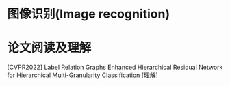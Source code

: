 
# 图像识别(Image recognition)

# 论文阅读及理解
[CVPR2022] Label Relation Graphs Enhanced Hierarchical Residual Network for Hierarchical Multi-Granularity Classification
 [[理解]](./CVPR2022_Label_Relation_Graphs/CVPR2022_Label_Relation_Graphs.md)  
